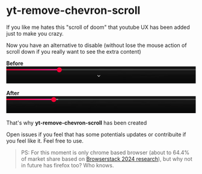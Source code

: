 # yt-remove-chevron-scroll

If you like me hates this "scroll of doom" that youtube UX has been added
just to make you crazy.

Now you have an alternative to disable (without lose the mouse action of scroll down if you really want to see the extra content)

**Before**
![image of youtube chevron scroll](./images/yt-bar.png)

**After**
![image of youtube chevron scroll](./images/yt-no-bar.png)

That's why **yt-remove-chevron-scroll** has been created

Open issues if you feel that has some potentials updates or contribuite if you feel
like it. Feel free to use.

> PS:
> For this moment is only chrome based browser (about to 64.4% of market share based on [Browserstack 2024 research](https://www.browserstack.com/guide/understanding-browser-market-share)), but why not in future has firefox too? Who knows.
